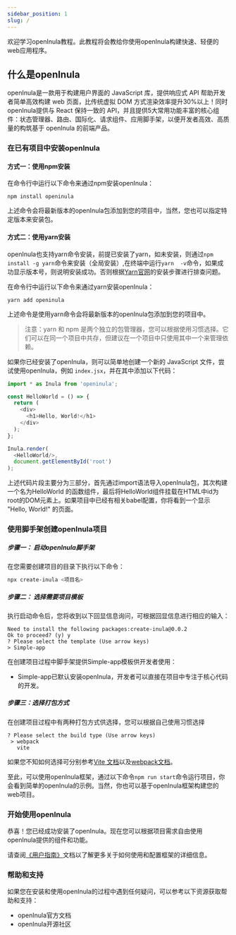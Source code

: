 ```yaml
---
sidebar_position: 1
slug: /
---
```


欢迎学习openInula教程。此教程将会教给你使用openInula构建快速、轻便的web应用程序。

## 什么是openInula

openInula是一款用于构建用户界面的 JavaScript 库，提供响应式 API 帮助开发者简单高效构建 web 页面，比传统虚拟 DOM 方式渲染效率提升30%以上！同时openInula提供与 React 保持一致的 API，并且提供5大常用功能丰富的核心组件：状态管理器、路由、国际化、请求组件、应用脚手架，以便开发者高效、高质量的构筑基于 openInula 的前端产品。

### 在已有项目中安装openInula

#### 方式一：使用npm安装

在命令行中运行以下命令来通过npm安装openInula：

```
npm install openinula
```



上述命令会将最新版本的openInula包添加到您的项目中，当然，您也可以指定特定版本来安装包。

#### 方式二：使用yarn安装

openInula也支持yarn命令安装，前提已安装了yarn，如未安装，则通过`npm install -g yarn`命令来安装（全局安装）,在终端中运行`yarn  -v`命令，如果成功显示版本号，则说明安装成功。否则根据[Yarn官网](https://yarnpkg.com/)的安装步骤进行排查问题。

在命令行中运行以下命令来通过yarn安装openInula：

```
yarn add openinula
```



上述命令是使用yarn命令会将最新版本的openInula包添加到您的项目中。

> 注意：yarn 和 npm 是两个独立的包管理器，您可以根据使用习惯选择。它们可以在同一个项目中共存，但建议在一个项目中只使用其中一个来管理依赖。

如果你已经安装了openInula，则可以简单地创建一个新的 JavaScript 文件，尝试使用openInula，例如 `index.jsx`，并在其中添加以下代码：

```typescript jsx
import * as Inula from 'openinula';

const HelloWorld = () => {
  return (
    <div>
      <h1>Hello, World!</h1>
    </div>
  );
};

Inula.render(
  <HelloWorld/>,
  document.getElementById('root')
);
```



上述代码片段主要分为三部分，首先通过import语法导入openInula包，其次构建一个名为HelloWorld 的函数组件，最后将HelloWorld组件挂载在HTML中id为root的DOM元素上。如果项目中已经有相关babel配置，你将看到一个显示 "Hello, World!" 的页面。

### 使用脚手架创建openInula项目

##### 步骤一： 启动openInula脚手架

在您需要创建项目的目录下执行以下命令：

```bash
npx create-inula <项目名>
```



##### 步骤二： 选择需要项目模板

执行启动命令后，您将收到以下回显信息询问，可根据回显信息进行相应的输入：

```
Need to install the following packages:create-inula@0.0.2
Ok to proceed? (y) y
? Please select the template (Use arrow keys)
> Simple-app
```



在创建项目过程中脚手架提供Simple-app模板供开发者使用：
- Simple-app已默认安装openInula，开发者可以直接在项目中专注于核心代码的开发。

##### 步骤三：选择打包方式

在创建项目过程中有两种打包方式供选择，您可以根据自己使用习惯选择

```
? Please select the build type (Use arrow keys)
 > webpack
   vite
```



如果您不知如何选择可分别参考[Vite 文档](https://cn.vitejs.dev/)以及[webpack文档](https://webpack.js.org/)。

至此，可以使用openInula框架，通过以下命令`npm run start`命令运行项目，你会看到简单的openInula的示例。当然，你也可以基于openInula框架构建您的web项目。

### 开始使用openInula

恭喜！您已经成功安装了openInula。现在您可以根据项目需求自由使用openInula提供的组件和功能。

请查阅[《用户指南》](/docs/用户指南)文档以了解更多关于如何使用和配置框架的详细信息。

### 帮助和支持

如果您在安装和使用openInula的过程中遇到任何疑问，可以参考以下资源获取帮助和支持：

* openInula官方文档
* openInula开源社区
